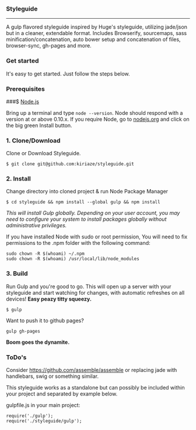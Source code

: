 ### Styleguide
---

A gulp flavored styleguide inspired by Huge's styleguide, utilizing jade/json but in a cleaner, extendable format.
Includes Browserify, sourcemaps, sass minification/concatenation, auto bower setup and concatenation of files, browser-sync, gh-pages and more.

### Get started
It's easy to get started. Just follow the steps below.

### Prerequisites

###$ [Node.js](https://nodejs.org)

Bring up a terminal and type `node --version`.
Node should respond with a version at or above 0.10.x.
If you require Node, go to [nodejs.org](https://nodejs.org) and click on the big green Install button.

### 1. Clone/Download

Clone or Download Styleguide.

	$ git clone git@github.com:kiriaze/styleguide.git


### 2. Install

Change directory into cloned project & run Node Package Manager

	$ cd styleguide && npm install --global gulp && npm install

*This will install Gulp globally. Depending on your user account, you may need to configure your system to install packages globally without administrative privileges.*

If you have installed Node with sudo or root permission, You will need to fix permissions to the .npm folder with the following command:

	sudo chown -R $(whoami) ~/.npm
	sudo chown -R $(whoami) /usr/local/lib/node_modules

### 3. Build

Run Gulp and you're good to go. This will open up a server with your styleguide and start watching for changes, with automatic refreshes on all devices! **Easy peazy titty squeezy.**

	$ gulp

Want to push it to github pages?

	gulp gh-pages

**Boom goes the dynamite.**

### ToDo's
Consider https://github.com/assemble/assemble or replacing jade with handlebars, swig or something similar.

This styleguide works as a standalone but can possibly be included within your project and separated by example below.

gulpfile.js in your main project:

	require('./gulp');
	require('./styleguide/gulp');
